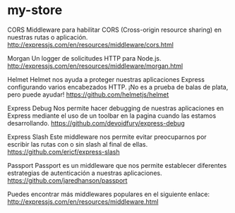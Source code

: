 # my-store

CORS
Middleware para habilitar CORS (Cross-origin resource sharing) en nuestras rutas o aplicación. http://expressjs.com/en/resources/middleware/cors.html

Morgan
Un logger de solicitudes HTTP para Node.js. http://expressjs.com/en/resources/middleware/morgan.html

Helmet
Helmet nos ayuda a proteger nuestras aplicaciones Express configurando varios encabezados HTTP. ¡No es a prueba de balas de plata, pero puede ayudar! https://github.com/helmetjs/helmet

Express Debug
Nos permite hacer debugging de nuestras aplicaciones en Express mediante el uso de un toolbar en la pagina cuando las estamos desarrollando. https://github.com/devoidfury/express-debug

Express Slash
Este middleware nos permite evitar preocuparnos por escribir las rutas con o sin slash al final de ellas. https://github.com/ericf/express-slash

Passport
Passport es un middleware que nos permite establecer diferentes estrategias de autenticación a nuestras aplicaciones. https://github.com/jaredhanson/passport

Puedes encontrar más middlewares populares en el siguiente enlace: http://expressjs.com/en/resources/middleware.html